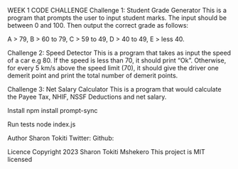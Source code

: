 WEEK 1 CODE CHALLENGE
Challenge 1: Student Grade Generator
 This is a program that prompts the user to input student marks. The input should be between 0 and 100. Then output the correct grade as follows: 

A > 79, B > 60 to 79, C > 59 to 49, D > 40 to 49, E > less 40.

Challenge 2: Speed Detector
This is a program that takes as input the speed of a car e.g 80. If the speed is less than 70, it should print “Ok”. Otherwise, for every 5 km/s above the speed limit (70), it should give the driver one demerit point and print the total number of demerit points.

Challenge 3: Net Salary Calculator
This is a program that would calculate the Payee Tax, NHIF, NSSF Deductions and net salary.

Install
npm install prompt-sync

Run tests
node index.js

Author
Sharon Tokiti
Twitter:
Github:

Licence
Copyright 2023 Sharon Tokiti Mshekero
This project is MIT licensed